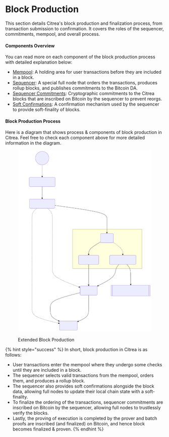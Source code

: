 # Block Production

This section details Citrea's block production and finalization process, from transaction submission to confirmation. It covers the roles of the sequencer, commitments, mempool, and overall process. 

#### Components Overview

You can read more on each component of the block production process with detailed explanation below:

- [Mempool](./mempool.md): A holding area for user transactions before they are included in a block.
- [Sequencer](./sequencer.md): A special full node that orders the transactions, produces rollup blocks, and publishes commitments to the Bitcoin DA.
- [Sequencer Commitments](./sequencer-commitments.md): Cryptographic commitments to the Citrea blocks that are inscribed on Bitcoin by the sequencer to prevent reorgs.
- [Soft Confirmations](./soft-confirmations.md): A confirmation mechanism used by the sequencer to provide soft-finality of blocks.

#### Block Production Process

Here is a diagram that shows process & components of block production in Citrea. Feel free to check each component above for more detailed information in the diagram.

<figure><img src="../../../.gitbook/assets/block_cycle.svg" alt=""><figcaption><p>Extended Block Production</p></figcaption></figure>

{% hint style="success" %}
In short, block production in Citrea is as follows:
- User transactions enter the mempool where they undergo some checks until they are included in a block.
- The sequencer selects valid transactions from the mempool, orders them, and produces a rollup block.
- The sequencer also provides soft confirmations alongside the block data, allowing full nodes to update their local chain state with a soft-finality.
- To finalize the ordering of the transactions, sequencer commitments are inscribed on Bitcoin by the sequencer, allowing full nodes to trustlessly verify the blocks.
- Lastly, the proving of execution is completed by the prover and batch proofs are inscribed (and finalized) on Bitcoin, and hence block becomes finalized & proven.
{% endhint %}